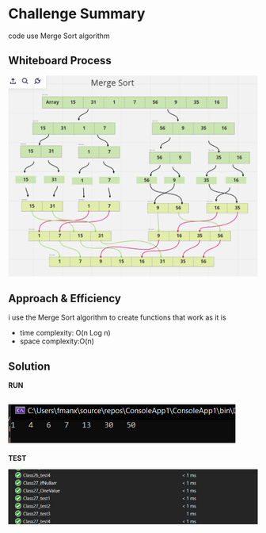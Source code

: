 # Challenge Summary
code use  Merge Sort algorithm 
## Whiteboard Process
![img](../../../image/class27/class_27.PNG)

## Approach & Efficiency
i use the Merge Sort algorithm to create functions that work as it is

- time complexity: O(n Log n)
- space complexity:O(n)

## Solution
**RUN**


![img](../../../image/class27/run_27.PNG)
----
**TEST**


![img](../../../image/class27/test27.PNG)

